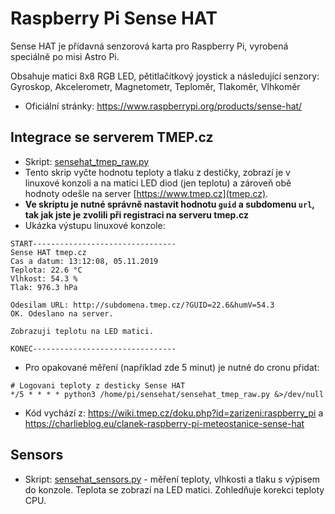 # Raspberry Pi Sense HAT

Sense HAT je přídavná senzorová karta pro Raspberry Pi, vyrobená speciálně po misi Astro Pi.

Obsahuje matici 8x8 RGB LED, pětitlačítkový joystick a následující senzory: Gyroskop, Akcelerometr, Magnetometr, Teploměr, Tlakoměr, Vlhkoměr

* Oficiální stránky: https://www.raspberrypi.org/products/sense-hat/

Integrace se serverem TMEP.cz
----
- Skript: [sensehat_tmep_raw.py](sensehat_tmep_raw.py)
- Tento skrip vyčte hodnotu teploty a tlaku z destičky, zobrazí je v linuxové konzoli a na matici LED diod (jen teplotu) a zároveň obě hodnoty odešle na server [https://www.tmep.cz](tmep.cz).
- **Ve skriptu je nutné správně nastavit hodnotu ```guid``` a subdomenu ```url```, tak jak jste je zvolili při registraci na serveru tmep.cz**
- Ukázka výstupu linuxové konzole:
```
START--------------------------------
Sense HAT tmep.cz
Cas a datum: 13:12:08, 05.11.2019
Teplota: 22.6 °C
Vlhkost: 54.3 %
Tlak: 976.3 hPa

Odesilam URL: http://subdomena.tmep.cz/?GUID=22.6&humV=54.3
OK. Odeslano na server.

Zobrazuji teplotu na LED matici.

KONEC--------------------------------
```
- Pro opakované měření (například zde 5 minut) je nutné do cronu přidat:
```
# Logovani teploty z desticky Sense HAT
*/5 * * * * python3 /home/pi/sensehat/sensehat_tmep_raw.py &>/dev/null
```
- Kód vychází z: https://wiki.tmep.cz/doku.php?id=zarizeni:raspberry_pi a https://charlieblog.eu/clanek-raspberry-pi-meteostanice-sense-hat

Sensors
----
- Skript: [sensehat_sensors.py](sensehat_sensors.py) - měření teploty, vlhkosti a tlaku s výpisem do konzole. Teplota se zobrazí na LED matici. Zohledňuje korekci teploty CPU.
